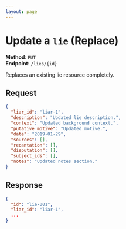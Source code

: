 ```yaml
---
layout: page
---
```


# Update a `lie` (Replace)

**Method**: `PUT`  
**Endpoint**: `/lies/{id}`  

Replaces an existing lie resource completely.

## Request

```json
{
  "liar_id": "liar-1",
  "description": "Updated lie description.",
  "context": "Updated background context.",
  "putative_motive": "Updated motive.",
  "date": "2019-01-29",
  "sources": [],
  "recantation": [],
  "disputation": [],
  "subject_ids": [],
  "notes": "Updated notes section."
}
```

## Response

```json
{
  "id": "lie-001",
  "liar_id": "liar-1",
  ...
}
```
